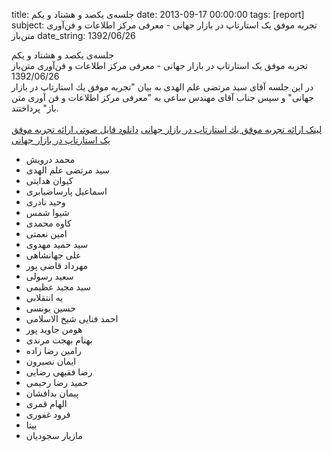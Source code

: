 title: جلسه‌ی یکصد و هشتاد و یکم
date: 2013-09-17 00:00:00
tags: [report]
subject: تجربه موفق یک استارتاپ در بازار جهانی - معرفی مرکز اطلاعات و فن‌آوری متن‌باز
date_string: 1392/06/26


<div class="title">
جلسه‌ی یکصد و هشتاد و یکم
</div>

<div class="subject">
تجربه موفق یک استارتاپ در بازار جهانی - معرفی مرکز اطلاعات و فن‌آوری متن‌باز
</div>

<div class="date">
1392/06/26
</div>

<div class="body">
در این جلسه آقای سید مرتضی علم الهدی به بیان "تجربه موفق یك استارتاپ در بازار جهانی" و سپس جناب آقای مهندس ساعی به "معرفی مرکز اطلاعات و فن آوری متن باز" پرداختند.<br><br>
<a href="http;//prezi.com/rbzmvbuwb2wt/being-like-pichak/" class="attachment">لینک ارائه تجربه موفق یك استارتاپ در بازار جهانی</a>
<a href="/audios/92_06_26_startup.ogg" class="attachment">دانلود فایل صوتی ارائه تجربه موفق یک استارتاپ در بازار جهانی</a>

<br/>
<ul class="members bullet">
<li>محمد درویش</li>
<li>سید مرتضی علم الهدی</li>
<li>کیوان هدایتی</li>
<li>اسماعیل پارساضیابری</li>
<li>وحید نادری</li>
<li>شیوا شمس</li>
<li>کاوه محمدی</li>
<li>امین نعمتی</li>
<li>سید حمید مهدوی</li>
<li>علی جهانشاهی</li>
<li>مهرداد قاضی پور</li>
<li>سعید رسولی</li>
<li>سید مجید عظیمی</li>
<li>یه انتقلابی</li>
<li>حسین یونسی</li>
<li>احمد فنایی شیخ الاسلامی</li>
<li>هومن جاوید پور</li>
<li>بهنام بهجت مرندی</li>
<li>رامین رضا زاده</li>
<li>ایمان نصیرون</li>
<li>رضا فقیهی رضایی</li>
<li>حمید رضا رحیمی</li>
<li>پیمان بدافشان</li>
<li>الهام قمری</li>
<li>فرود غفوری</li>
<li>بیتا</li>
<li>مازیار سجودیان</li>
</ul>
</div>
